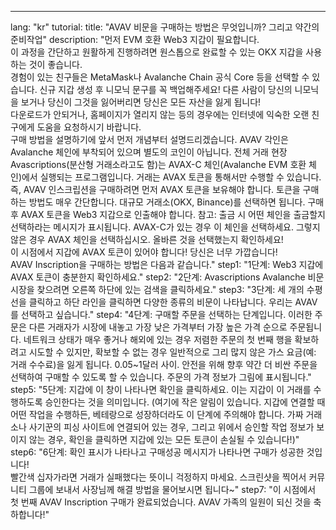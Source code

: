 ---
lang: "kr"
tutorial:
  title: "AVAV 비문을 구매하는 방법은 무엇입니까? 그리고 약간의 준비작업"
  description: "먼저 EVM 호환 Web3 지갑이 필요합니다. <br>이 과정을 간단하고 원활하게 진행하려면 원스톱으로 완료할 수 있는 OKX 지갑을 사용하는 것이 좋습니다. <br>경험이 있는 친구들은 MetaMask나 Avalanche Chain 공식 Core 등을 선택할 수 있습니다. 신규 지갑 생성 후 니모닉 문구를 꼭 백업해주세요! 다른 사람이 당신의 니모닉을 보거나 당신이 그것을 잃어버리면 당신은 모든 자산을 잃게 됩니다! <br>다운로드가 안되거나, 홈페이지가 열리지 않는 등의 경우에는 인터넷에 익숙한 오랜 친구에게 도움을 요청하시기 바랍니다.<br>구매 방법을 설명하기에 앞서 먼저 개념부터 설명드리겠습니다. AVAV 각인은 Avalanche 체인에 부착되어 있으며 별도의 코인이 아닙니다. 전체 거래 현장 Avascriptions(분산형 거래소라고도 함)는 AVAX-C 체인(Avalanche EVM 호환 체인)에서 실행되는 프로그램입니다. 거래는 AVAX 토큰을 통해서만 수행할 수 있습니다. 즉, AVAV 인스크립션을 구매하려면 먼저 AVAX 토큰을 보유해야 합니다. 토큰을 구매하는 방법도 매우 간단합니다. 대규모 거래소(OKX, Binance)를 선택하면 됩니다. 구매 후 AVAX 토큰을 Web3 지갑으로 인출해야 합니다. 참고: 출금 시 어떤 체인을 출금할지 선택하라는 메시지가 표시됩니다. AVAX-C가 있는 경우 이 체인을 선택하세요. 그렇지 않은 경우 AVAX 체인을 선택하십시오. 올바른 것을 선택했는지 확인하세요! <br>이 시점에서 지갑에 AVAX 토큰이 있어야 합니다! 당신은 너무 가깝습니다! <br>AVAV Inscription을 구매하는 방법은 다음과 같습니다."
  step1: "1단계: Web3 지갑에 AVAX 토큰이 충분한지 확인하세요."
  step2: "2단계: Avascriptions Avalanche 비문 시장을 찾으려면 오른쪽 하단에 있는 검색을 클릭하세요."
  step3: "3단계: 세 개의 수평선을 클릭하고 하단 라인을 클릭하면 다양한 종류의 비문이 나타납니다. 우리는 AVAV를 선택하고 싶습니다."
  step4: "4단계: 구매할 주문을 선택하는 단계입니다. 이러한 주문은 다른 거래자가 시장에 내놓고 가장 낮은 가격부터 가장 높은 가격 순으로 주문됩니다. 네트워크 상태가 매우 좋거나 해외에 있는 경우 저렴한 주문의 첫 번째 행을 확보하려고 시도할 수 있지만, 확보할 수 없는 경우 일반적으로 그리 많지 않은 가스 요금(예: 거래 수수료)을 잃게 됩니다. 0.05~1달러 사이. 안전을 위해 향후 약간 더 비싼 주문을 선택하여 구매할 수 있도록 할 수 있습니다. 주문의 가격 정보가 그림에 표시됩니다."
  step5: "5단계: 지갑에 이 창이 나타나면 확인을 클릭하세요. 이는 지갑이 이 거래를 수행하도록 승인한다는 것을 의미입니다. (여기에 작은 알림이 있습니다. 지갑에 연결할 때 어떤 작업을 수행하든, 베테랑으로 성장하더라도 이 단계에 주의해야 합니다. 가짜 거래소나 사기꾼의 피싱 사이트에 연결되어 있는 경우, 그리고 위에서 승인할 작업 정보가 보이지 않는 경우, 확인을 클릭하면 지갑에 있는 모든 토큰이 손실될 수 있습니다!)"
  step6: "6단계: 확인 표시가 나타나고 구매성공 메시지가 나타나면 구매가 성공한 것입니다! <br>빨간색 십자가라면 거래가 실패했다는 뜻이니 걱정하지 마세요. 스크린샷을 찍어서 커뮤니티 그룹에 보내서 사장님께 해결 방법을 물어보시면 됩니다~"
  step7: "이 시점에서 첫 번째 AVAV Inscription 구매가 완료되었습니다. AVAV 가족의 일원이 되신 것을 축하합니다!"